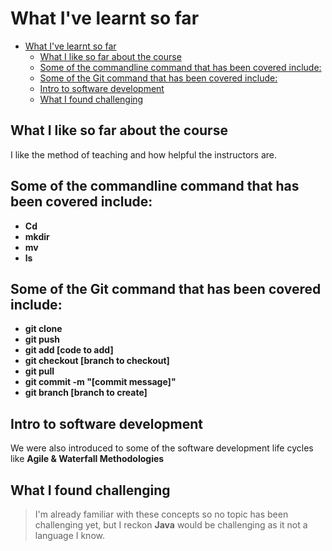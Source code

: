 # What I've learnt so far

- [What I've learnt so far](#what-ive-learnt-so-far)
  - [What I like so far about the course](#what-i-like-so-far-about-the-course)
  - [Some of the commandline command that has been covered include:](#some-of-the-commandline-command-that-has-been-covered-include)
  - [Some of the Git command that has been covered include:](#some-of-the-git-command-that-has-been-covered-include)
  - [Intro to software development](#intro-to-software-development)
  - [What I found challenging](#what-i-found-challenging)

## What I like so far about the course
I like the method of teaching and how helpful the instructors are.

## Some of the commandline command that has been covered include:
*  **Cd**
* **mkdir** 
* **mv** 
* **ls** 

## Some of the Git command that has been covered include:
* **git clone**
* **git push** 
* **git add [code to add]** 
* **git checkout [branch to checkout]** 
* **git pull** 
* **git commit -m "[commit message]"** 
* **git branch [branch to create]** 

## Intro to software development
We were also introduced to some of the software development life cycles like **Agile & Waterfall Methodologies**

  
## What I found challenging
> I'm already familiar with these concepts so no topic has been challenging yet, but I reckon **Java**  would be challenging as it not a language I know.

